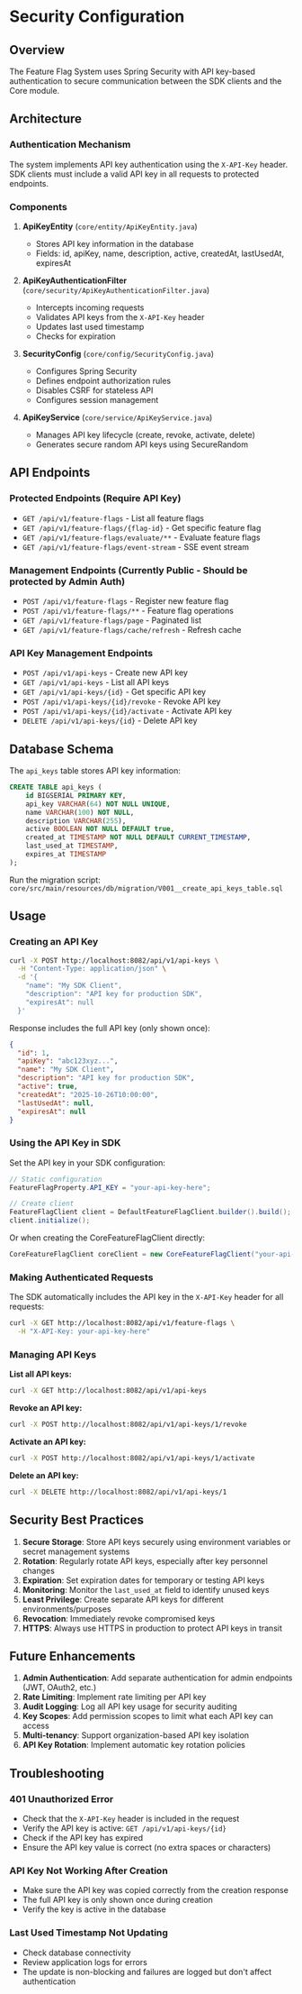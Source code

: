 # Security Configuration

## Overview

The Feature Flag System uses Spring Security with API key-based authentication to secure communication between the SDK clients and the Core module.

## Architecture

### Authentication Mechanism

The system implements API key authentication using the `X-API-Key` header. SDK clients must include a valid API key in all requests to protected endpoints.

### Components

1. **ApiKeyEntity** (`core/entity/ApiKeyEntity.java`)
   - Stores API key information in the database
   - Fields: id, apiKey, name, description, active, createdAt, lastUsedAt, expiresAt

2. **ApiKeyAuthenticationFilter** (`core/security/ApiKeyAuthenticationFilter.java`)
   - Intercepts incoming requests
   - Validates API keys from the `X-API-Key` header
   - Updates last used timestamp
   - Checks for expiration

3. **SecurityConfig** (`core/config/SecurityConfig.java`)
   - Configures Spring Security
   - Defines endpoint authorization rules
   - Disables CSRF for stateless API
   - Configures session management

4. **ApiKeyService** (`core/service/ApiKeyService.java`)
   - Manages API key lifecycle (create, revoke, activate, delete)
   - Generates secure random API keys using SecureRandom

## API Endpoints

### Protected Endpoints (Require API Key)

- `GET /api/v1/feature-flags` - List all feature flags
- `GET /api/v1/feature-flags/{flag-id}` - Get specific feature flag
- `GET /api/v1/feature-flags/evaluate/**` - Evaluate feature flags
- `GET /api/v1/feature-flags/event-stream` - SSE event stream

### Management Endpoints (Currently Public - Should be protected by Admin Auth)

- `POST /api/v1/feature-flags` - Register new feature flag
- `POST /api/v1/feature-flags/**` - Feature flag operations
- `GET /api/v1/feature-flags/page` - Paginated list
- `GET /api/v1/feature-flags/cache/refresh` - Refresh cache

### API Key Management Endpoints

- `POST /api/v1/api-keys` - Create new API key
- `GET /api/v1/api-keys` - List all API keys
- `GET /api/v1/api-keys/{id}` - Get specific API key
- `POST /api/v1/api-keys/{id}/revoke` - Revoke API key
- `POST /api/v1/api-keys/{id}/activate` - Activate API key
- `DELETE /api/v1/api-keys/{id}` - Delete API key

## Database Schema

The `api_keys` table stores API key information:

```sql
CREATE TABLE api_keys (
    id BIGSERIAL PRIMARY KEY,
    api_key VARCHAR(64) NOT NULL UNIQUE,
    name VARCHAR(100) NOT NULL,
    description VARCHAR(255),
    active BOOLEAN NOT NULL DEFAULT true,
    created_at TIMESTAMP NOT NULL DEFAULT CURRENT_TIMESTAMP,
    last_used_at TIMESTAMP,
    expires_at TIMESTAMP
);
```

Run the migration script: `core/src/main/resources/db/migration/V001__create_api_keys_table.sql`

## Usage

### Creating an API Key

```bash
curl -X POST http://localhost:8082/api/v1/api-keys \
  -H "Content-Type: application/json" \
  -d '{
    "name": "My SDK Client",
    "description": "API key for production SDK",
    "expiresAt": null
  }'
```

Response includes the full API key (only shown once):
```json
{
  "id": 1,
  "apiKey": "abc123xyz...",
  "name": "My SDK Client",
  "description": "API key for production SDK",
  "active": true,
  "createdAt": "2025-10-26T10:00:00",
  "lastUsedAt": null,
  "expiresAt": null
}
```

### Using the API Key in SDK

Set the API key in your SDK configuration:

```java
// Static configuration
FeatureFlagProperty.API_KEY = "your-api-key-here";

// Create client
FeatureFlagClient client = DefaultFeatureFlagClient.builder().build();
client.initialize();
```

Or when creating the CoreFeatureFlagClient directly:

```java
CoreFeatureFlagClient coreClient = new CoreFeatureFlagClient("your-api-key-here");
```

### Making Authenticated Requests

The SDK automatically includes the API key in the `X-API-Key` header for all requests:

```bash
curl -X GET http://localhost:8082/api/v1/feature-flags \
  -H "X-API-Key: your-api-key-here"
```

### Managing API Keys

**List all API keys:**
```bash
curl -X GET http://localhost:8082/api/v1/api-keys
```

**Revoke an API key:**
```bash
curl -X POST http://localhost:8082/api/v1/api-keys/1/revoke
```

**Activate an API key:**
```bash
curl -X POST http://localhost:8082/api/v1/api-keys/1/activate
```

**Delete an API key:**
```bash
curl -X DELETE http://localhost:8082/api/v1/api-keys/1
```

## Security Best Practices

1. **Secure Storage**: Store API keys securely using environment variables or secret management systems
2. **Rotation**: Regularly rotate API keys, especially after key personnel changes
3. **Expiration**: Set expiration dates for temporary or testing API keys
4. **Monitoring**: Monitor the `last_used_at` field to identify unused keys
5. **Least Privilege**: Create separate API keys for different environments/purposes
6. **Revocation**: Immediately revoke compromised keys
7. **HTTPS**: Always use HTTPS in production to protect API keys in transit

## Future Enhancements

1. **Admin Authentication**: Add separate authentication for admin endpoints (JWT, OAuth2, etc.)
2. **Rate Limiting**: Implement rate limiting per API key
3. **Audit Logging**: Log all API key usage for security auditing
4. **Key Scopes**: Add permission scopes to limit what each API key can access
5. **Multi-tenancy**: Support organization-based API key isolation
6. **API Key Rotation**: Implement automatic key rotation policies

## Troubleshooting

### 401 Unauthorized Error

- Check that the `X-API-Key` header is included in the request
- Verify the API key is active: `GET /api/v1/api-keys/{id}`
- Check if the API key has expired
- Ensure the API key value is correct (no extra spaces or characters)

### API Key Not Working After Creation

- Make sure the API key was copied correctly from the creation response
- The full API key is only shown once during creation
- Verify the key is active in the database

### Last Used Timestamp Not Updating

- Check database connectivity
- Review application logs for errors
- The update is non-blocking and failures are logged but don't affect authentication
